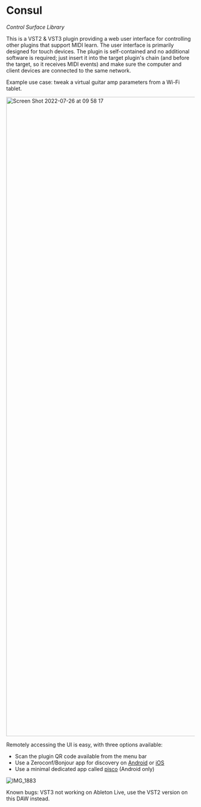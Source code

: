 # Consul

*Control Surface Library*

This is a VST2 & VST3 plugin providing a web user interface for controlling other plugins that support MIDI learn. The user interface is primarily designed for touch devices. The plugin is self-contained and no additional software is required; just insert it into the target plugin's chain (and before the target, so it receives MIDI events) and make sure the computer and client devices are connected to the same network.

Example use case: tweak a virtual guitar amp parameters from a Wi-Fi tablet.

<img width="1706" alt="Screen Shot 2022-07-26 at 09 58 17" src="https://user-images.githubusercontent.com/930494/180954979-4089c388-fdb9-48ff-9434-b007a8b4a65f.png">

Remotely accessing the UI is easy, with three options available:

- Scan the plugin QR code available from the menu bar
- Use a Zeroconf/Bonjour app for discovery on [Android](https://play.google.com/store/apps/details?id=de.wellenvogel.bonjourbrowser) or [iOS](https://apps.apple.com/us/app/bonjour-search-for-http-web-in-wi-fi/id1097517829)
- Use a minimal dedicated app called [pisco](https://github.com/lucianoiam/pisco) (Android only)

![IMG_1883](https://user-images.githubusercontent.com/930494/180954991-4a5f0d41-a07c-4394-a493-6f7f341ed7cf.jpg)

Known bugs: VST3 not working on Ableton Live, use the VST2 version on this DAW instead.
